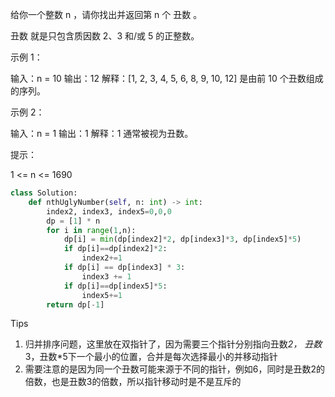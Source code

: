 给你一个整数 n ，请你找出并返回第 n 个 丑数 。

 丑数 就是只包含质因数 2、3 和/或 5 的正整数。



 示例 1：


输入：n = 10
输出：12
解释：[1, 2, 3, 4, 5, 6, 8, 9, 10, 12] 是由前 10 个丑数组成的序列。


 示例 2：


输入：n = 1
输出：1
解释：1 通常被视为丑数。




 提示：


 1 <= n <= 1690

```python
class Solution:
    def nthUglyNumber(self, n: int) -> int:
        index2, index3, index5=0,0,0
        dp = [1] * n
        for i in range(1,n):
            dp[i] = min(dp[index2]*2, dp[index3]*3, dp[index5]*5)
            if dp[i]==dp[index2]*2:
                index2+=1
            if dp[i] == dp[index3] * 3:
                index3 += 1
            if dp[i]==dp[index5]*5:
                index5+=1
        return dp[-1]
```





Tips

1. 归并排序问题，这里放在双指针了，因为需要三个指针分别指向丑数*2， 丑数*3，丑数*5下一个最小的位置，合并是每次选择最小的并移动指针
2. 需要注意的是因为同一个丑数可能来源于不同的指针，例如6，同时是丑数2的倍数，也是丑数3的倍数，所以指针移动时是不是互斥的

